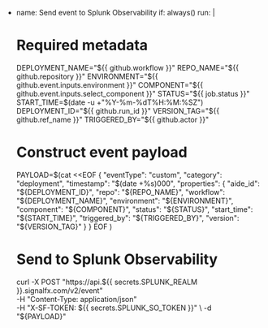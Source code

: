 - name: Send event to Splunk Observability
  if: always()
  run: |
    # Required metadata
    DEPLOYMENT_NAME="${{ github.workflow }}"
    REPO_NAME="${{ github.repository }}"
    ENVIRONMENT="${{ github.event.inputs.environment }}"
    COMPONENT="${{ github.event.inputs.select_component }}"
    STATUS="${{ job.status }}"
    START_TIME=$(date -u +"%Y-%m-%dT%H:%M:%SZ")
    DEPLOYMENT_ID="${{ github.run_id }}"
    VERSION_TAG="${{ github.ref_name }}"
    TRIGGERED_BY="${{ github.actor }}"

    # Construct event payload
    PAYLOAD=$(cat <<EOF
    {
      "eventType": "custom",
      "category": "deployment",
      "timestamp": "$(date +%s)000",
      "properties": {
        "aide_id": "${DEPLOYMENT_ID}",
        "repo": "${REPO_NAME}",
        "workflow": "${DEPLOYMENT_NAME}",
        "environment": "${ENVIRONMENT}",
        "component": "${COMPONENT}",
        "status": "${STATUS}",
        "start_time": "${START_TIME}",
        "triggered_by": "${TRIGGERED_BY}",
        "version": "${VERSION_TAG}"
      }
    }
EOF
    )

    # Send to Splunk Observability
    curl -X POST "https://api.${{ secrets.SPLUNK_REALM }}.signalfx.com/v2/event" \
         -H "Content-Type: application/json" \
         -H "X-SF-TOKEN: ${{ secrets.SPLUNK_SO_TOKEN }}" \
         -d "${PAYLOAD}"